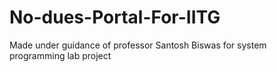 # No-dues-Portal-For-IITG
Made under guidance of professor Santosh Biswas for system programming lab project
